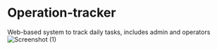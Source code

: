 # Operation-tracker
Web-based system to track daily tasks, includes admin and operators 
![Screenshot (1)](https://github.com/user-attachments/assets/19981572-6b75-41b4-9ca8-2c1605be8422)

